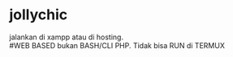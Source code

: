 # jollychic

jalankan di xampp atau di hosting.<br>
#WEB BASED bukan BASH/CLI PHP. Tidak bisa RUN di TERMUX
